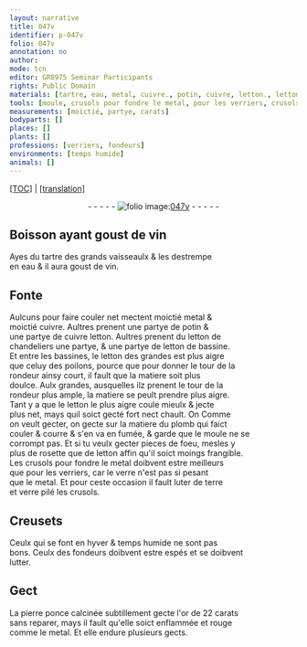 ```yaml
---
layout: narrative
title: 047v
identifier: p-047v
folio: 047v
annotation: no
author:
mode: tcn
editor: GR8975 Seminar Participants
rights: Public Domain
materials: [tartre, eau, metal, cuivre., potin, cuivre, letton., letton de chandeliers, letton de bassine, letton, plomb, rosette, verre, terre, verre pilé, pierre ponce calcinée, or]
tools: [moule, crusols pour fondre le metal, pour les verriers, crusols, Creusets]
measurements: [moictié, partye, carats]
bodyparts: []
places: []
plants: []
professions: [verriers, fondeurs]
environments: [temps humide]
animals: []
---
```


<p><a href="{{ site.baseurl }}/normalized/">[TOC]</a> | <a href="{{ site.baseurl }}/texts/p-047v_tl/" target="_blank">[translation]</a></p><div class="folio" align="center">- - - - - <a href="http://gallica.bnf.fr/ark:/12148/btv1b10500001g/f100.image" target="_blank"><img src="https://cu-mkp.github.io/2017-workshop-edition/assets/photo-icon.png" alt="folio image: " style="display:inline-block; margin-bottom:-3px;"/>047v</a> - - - - - </div>  
  

## Boisson <span class="sn">ayant goust de vin</span>

 
Ayes du <span class="m">tartre</span> des grands vaisseaulx & les destrempe<br/> en <span class="m">eau</span> & il aura <span class="sn">goust de vin</span>.
 
 
  

## Fonte

 
Aulcuns pour faire couler net mectent <span class="ms">moictié</span> <span class="m">metal</span> &<br/> <span class="ms">moictié</span> <span class="m">cuivre.</span> Aultres prenent une <span class="ms">partye</span> de <span class="m">potin</span> &<br/> une <span class="ms">partye</span> de <span class="del"><span class="m">cuivre</span></span> <span class="m">letton.</span> Aultres prenent du <span class="m">letton de<br/> chandeliers</span> une <span class="ms">partye</span>, & une <span class="ms">partye</span> de <span class="m">letton de bassine</span>.<br/> Et entre les bassines, le <span class="m">letton</span> des grandes est plus aigre<br/> que celuy des poilons, pource que pour donner le tour de la<br/> rondeur ainsy court, il fault que la matiere soit plus<br/> doulce. Aulx grandes, ausquelles ilz prenent le tour de la<br/> rondeur plus ample, la matiere se peult prendre plus aigre.<br/> Tant y a que le <span class="m">letton</span> le plus aigre coule mieulx & jecte<br/> plus net, mays quil soict gecté fort <span class="del">nect</span> chault. <span class="del">On</span> Comme<br/> on veult gecter, on gecte sur la matiere du <span class="m">plomb</span> qui faict<br/> couler & courre & s'en va en fumée, & garde que le <span class="tl">moule</span> ne se<br/> corrompt pas. Et si tu veulx gecter pieces de foeu, mesles y<br/> plus de <span class="m">rosette</span> que de <span class="m">letton</span> affin qu'il soict moings frangible.<br/> Les <span class="tl">crusols pour fondre le <span class="m">metal</span></span> doibvent estre meilleurs<br/> que <span class="tl">pour les <span class="pro">verriers</span></span>, car le <span class="m">verre</span> n'est pas si pesant<br/> que le <span class="m">metal</span>. Et pour ceste occasion il fault luter de <span class="m">terre</span><br/> et <span class="m">verre pilé</span> les <span class="tl">crusols</span>.
 
 
  

## <span class="tl">Creusets</span>

 
Ceulx qui se font <span class="tmp">en hyver</span> & <span class="env"><span class="tmp">temps humide</span></span> ne sont pas<br/> bons. Ceulx des <span class="pro">fondeurs</span> doibvent estre espés et se doibvent<br/> lutter.
 
 
  

## Gect

 
La <span class="m">pierre ponce calcinée</span> subtillem<span class="exp">ent</span> gecte l'<span class="m">or</span> de 22 <span class="ms">carats</span><br/> sans reparer, mays il fault qu'elle soict enflammée et rouge<br/> co<span class="exp">mm</span>e le <span class="m">metal</span>. Et elle endure plusieurs gects.
 
